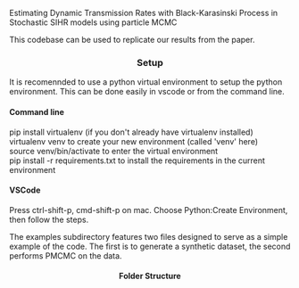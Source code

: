 Estimating Dynamic Transmission Rates with Black-Karasinski Process in Stochastic SIHR models using particle MCMC

This codebase can be used to replicate our results from the paper. 

### <center> Setup </center> 

It is recomennded to use a python virtual environment to setup the python environment. This can be done easily in vscode or from the command line.

#### Command line

pip install virtualenv (if you don't already have virtualenv installed) <br>
virtualenv venv to create your new environment (called 'venv' here) <br>
source venv/bin/activate to enter the virtual environment <br>
pip install -r requirements.txt to install the requirements in the current environment

#### VSCode
Press ctrl-shift-p, cmd-shift-p on mac. Choose Python:Create Environment, then follow the steps. 

The examples subdirectory features two files designed to serve as a simple example of the code. The first is to generate a synthetic dataset, the second performs PMCMC on the data. 

#### <center> Folder Structure </center>


